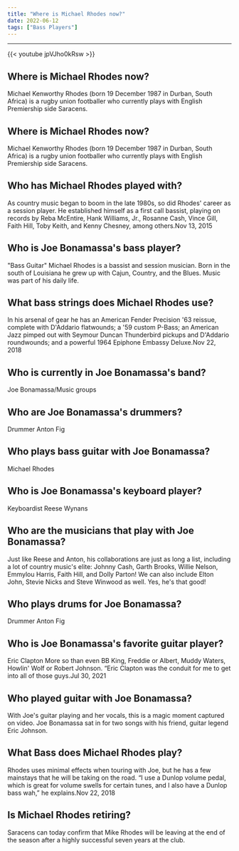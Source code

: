 ```yaml
---
title: "Where is Michael Rhodes now?"
date: 2022-06-12
tags: ["Bass Players"]
---
```


---
{{< youtube jpVJho0kRsw >}}
## Where is Michael Rhodes now?
Michael Kenworthy Rhodes (born 19 December 1987 in Durban, South Africa) is a rugby union footballer who currently plays with English Premiership side Saracens.

## Where is Michael Rhodes now?
Michael Kenworthy Rhodes (born 19 December 1987 in Durban, South Africa) is a rugby union footballer who currently plays with English Premiership side Saracens.

## Who has Michael Rhodes played with?
As country music began to boom in the late 1980s, so did Rhodes' career as a session player. He established himself as a first call bassist, playing on records by Reba McEntire, Hank Williams, Jr., Rosanne Cash, Vince Gill, Faith Hill, Toby Keith, and Kenny Chesney, among others.Nov 13, 2015

## Who is Joe Bonamassa's bass player?
"Bass Guitar" Michael Rhodes is a bassist and session musician. Born in the south of Louisiana he grew up with Cajun, Country, and the Blues. Music was part of his daily life.

## What bass strings does Michael Rhodes use?
In his arsenal of gear he has an American Fender Precision '63 reissue, complete with D'Addario flatwounds; a '59 custom P-Bass; an American Jazz pimped out with Seymour Duncan Thunderbird pickups and D'Addario roundwounds; and a powerful 1964 Epiphone Embassy Deluxe.Nov 22, 2018

## Who is currently in Joe Bonamassa's band?
Joe Bonamassa/Music groups

## Who are Joe Bonamassa's drummers?
Drummer Anton Fig

## Who plays bass guitar with Joe Bonamassa?
Michael Rhodes

## Who is Joe Bonamassa's keyboard player?
Keyboardist Reese Wynans

## Who are the musicians that play with Joe Bonamassa?
Just like Reese and Anton, his collaborations are just as long a list, including a lot of country music's elite: Johnny Cash, Garth Brooks, Willie Nelson, Emmylou Harris, Faith Hill, and Dolly Parton! We can also include Elton John, Stevie Nicks and Steve Winwood as well. Yes, he's that good!

## Who plays drums for Joe Bonamassa?
Drummer Anton Fig

## Who is Joe Bonamassa's favorite guitar player?
Eric Clapton More so than even BB King, Freddie or Albert, Muddy Waters, Howlin' Wolf or Robert Johnson. “Eric Clapton was the conduit for me to get into all of those guys.Jul 30, 2021

## Who played guitar with Joe Bonamassa?
With Joe's guitar playing and her vocals, this is a magic moment captured on video. Joe Bonamassa sat in for two songs with his friend, guitar legend Eric Johnson.

## What Bass does Michael Rhodes play?
Rhodes uses minimal effects when touring with Joe, but he has a few mainstays that he will be taking on the road. “I use a Dunlop volume pedal, which is great for volume swells for certain tunes, and I also have a Dunlop bass wah,” he explains.Nov 22, 2018

## Is Michael Rhodes retiring?
Saracens can today confirm that Mike Rhodes will be leaving at the end of the season after a highly successful seven years at the club.


